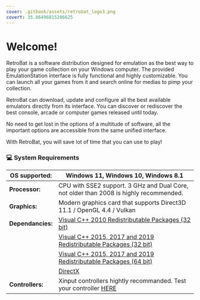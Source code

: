 ```yaml
---
cover: .gitbook/assets/retrobat_logo3.png
coverY: 35.86496815286625
---
```


# Welcome!

RetroBat is a software distribution designed for emulation as the best way to play your game collection on your Windows computer. The provided EmulationStation interface is fully functional and highly customizable. You can launch all your games from it and search online for medias to pimp your collection.

RetroBat can download, update and configure all the best available emulators directly from its interface. You can discover or rediscover the best console, arcade or computer games released until today.

No need to get lost in the options of a multitude of software, all the important options are accessible from the same unified interface.

With RetroBat, you will save lot of time that you can use to play!

### 💻 System Requirements

| **OS supported:** | Windows 11, Windows 10, Windows 8.1                                                                                                                           |
| ----------------- | ------------------------------------------------------------------------------------------------------------------------------------------------------------- |
| **Processor:**    | CPU with SSE2 support. 3 GHz and Dual Core, not older than 2008 is highly recommended.                                                                        |
| **Graphics:**     | Modern graphics card that supports Direct3D 11.1 / OpenGL 4.4 / Vulkan                                                                                        |
| **Dependancies:** | [Visual C++ 2010 Redistributable Packages (32 bit)](https://www.techpowerup.com/download/visual-c-redistributable-runtime-package-all-in-one/)                |
|                   | [Visual C++ 2015, 2017 and 2019 Redistributable Packages (32 bit)](https://www.techpowerup.com/download/visual-c-redistributable-runtime-package-all-in-one/) |
|                   | [Visual C++ 2015, 2017 and 2019 Redistributable Packages (64 bit)](https://www.techpowerup.com/download/visual-c-redistributable-runtime-package-all-in-one/) |
|                   | [DirectX](https://www.microsoft.com/download/details.aspx?id=35)                                                                                              |
| **Controllers:**  | Xinput controllers hightly recommanded. Test your controller [HERE](https://gamepad-tester.com)                                                               |
